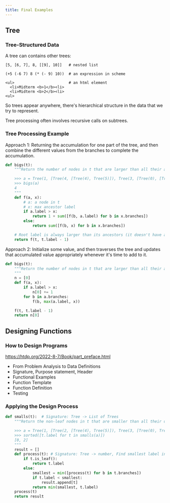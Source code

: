 ```yaml
---
title: Final Examples
---
```


## Tree

### Tree-Structured Data

A tree can contains other trees:

```text
[5, [6, 7], 8, [[9], 10]]   # nested list

(+5 (-6 7) 8 (* (- 9) 10))  # an expression in scheme

<ul>                        # an html element
  <li>Midterm <b>1</b><li>
  <li>Midterm <b>2</b><li>
<ul>
```

So trees appear anywhere, there's hierarchical structure in the data that we try to represent.

Tree processing often involves recursive calls on subtrees.

### Tree Processing Example

Approach 1: Returning the accumulation for one part of the tree, and then combine the different values from the branches to complete the accumulation.

```python
def bigs(t):
    """Return the number of nodes in t that are larger than all their ancestors.

    >>> a = Tree(1, [Tree(4, [Tree(4), Tree(5)]), Tree(3, [Tree(0), [Tree(2)]])])
    >>> bigs(a)
    4
    """
    def f(a, x):
        # a: a node in t
        # x: max ancestor label
        if a.label > x:
            return 1 + sum([f(b, a.label) for b in x.branches])
        else:
            return sum([f(b, x) for b in x.branches])

    # Root label is always larger than its ancestors (it doesn't have ancestors)
    return f(t, t.label - 1)
```

Approach 2: Initialize some value, and then traverses the tree and updates that accumulated value appropriately whenever it's time to add to it.

```python
def bigs(t):
    """Return the number of nodes in t that are larger than all their ancestors.
    """
    n = [0]
    def f(a, x):
        if a.label > x:
            n[0] += 1
        for b in a.branches:
            f(b, max(a.label, x))

    f(t, t.label - 1)
    return n[0]
```

## Designing Functions

### How to Design Programs

https://htdp.org/2022-8-7/Book/part_preface.html

- From Problem Analysis to Data Definitions
- Signature, Purpose statement, Header
- Functional Examples
- Function Template
- Function Definition
- Testing

### Applying the Design Process

```python
def smalls(t):  # Signature: Tree -> List of Trees
    """Return the non-leaf nodes in t that are smaller than all their descendants.

    >>> a = Tree(1, [Tree(2, [Tree(4), Tree(5)]), Tree(3, [Tree(0), Tree(6)])])
    >>> sorted([t.label for t in smalls(a)])
    [0, 2]
    """
    result = []
    def process(t): # Signature: Tree -> number, Find smallest label in t & maybe add t to result
        if t.is_leaf():
            return t.label
        else:
            smallest = min([process(t) for b in t.branches])
            if t.label < smallest:
                result.append[t]
            return min(smallest, t.label)
    process(t)
    return result
```

